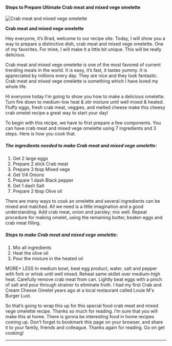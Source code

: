             

#### Steps to Prepare Ultimate Crab meat and mixed vege omelette

![Crab meat and mixed vege omelette](https://img-global.cpcdn.com/recipes/47031460/751x532cq70/crab-meat-and-mixed-vege-omelette-recipe-main-photo.jpg)

**Crab meat and mixed vege omelette**

Hey everyone, it’s Brad, welcome to our recipe site. Today, I will show you a way to prepare a distinctive dish, crab meat and mixed vege omelette. One of my favorites. For mine, I will make it a little bit unique. This will be really delicious.

Crab meat and mixed vege omelette is one of the most favored of current trending meals in the world. It is easy, it’s fast, it tastes yummy. It is appreciated by millions every day. They are nice and they look fantastic. Crab meat and mixed vege omelette is something which I have loved my whole life.

Hi everyone today I'm going to show you how to make a delicious omelette. Turn fire down to medium-low heat & stir mixture until well mixed & heated. Fluffy eggs, fresh crab meat, veggies, and melted cheese make this cheesy crab omelet recipe a great way to start your day!

To begin with this recipe, we have to first prepare a few components. You can have crab meat and mixed vege omelette using 7 ingredients and 3 steps. Here is how you cook that.

##### The ingredients needed to make Crab meat and mixed vege omelette:

1.  Get 2 large eggs
2.  Prepare 2 stick Crab meat
3.  Prepare 3 tbsp Mixed vege
4.  Get 1/4 Onions
5.  Prepare 1 dash Black pepper
6.  Get 1 dash Salt
7.  Prepare 2 tbsp Olive oil

There are many ways to cook an omelette and several ingredients can be mixed and matched. All we need is a little imagination and a good understanding. Add crab meat, onion and parsley; mix well. Repeat procedure for making omelet, using the remaining butter, beaten eggs and crab meat filling.

##### Steps to make Crab meat and mixed vege omelette:

1.  Mix all ingredients
2.  Heat the olive oil
3.  Pour the mixture in the heated oil

MORE+ LESS In medium bowl, beat egg product, water, salt and pepper with fork or whisk until well mixed. Reheat same skillet over medium-high heat. Carefully remove crab meat from can. Lightly beat eggs with a pinch of salt and pour through strainer to eliminate froth. I had my first Crab and Cream Cheese Omelet years ago at a local restaurant called Louie M's Burger Lust.

So that’s going to wrap this up for this special food crab meat and mixed vege omelette recipe. Thanks so much for reading. I’m sure that you will make this at home. There is gonna be interesting food in home recipes coming up. Don’t forget to bookmark this page on your browser, and share it to your family, friends and colleague. Thanks again for reading. Go on get cooking!

* * *